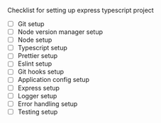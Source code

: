 Checklist for setting up express typescript project

- [ ] Git setup
- [ ] Node version manager setup
- [ ] Node setup
- [ ] Typescript setup
- [ ] Prettier setup
- [ ] Eslint setup
- [ ] Git hooks setup
- [ ] Application config setup
- [ ] Express setup
- [ ] Logger setup
- [ ] Error handling setup
- [ ] Testing setup